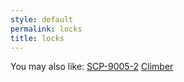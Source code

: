 ```yaml
---
style: default
permalink: locks
title: locks
---
```

You may also like:
[SCP-9005-2](http://scp-wiki.net/scp-9005-2)
[Climber](http://scp-wiki.net/climber)